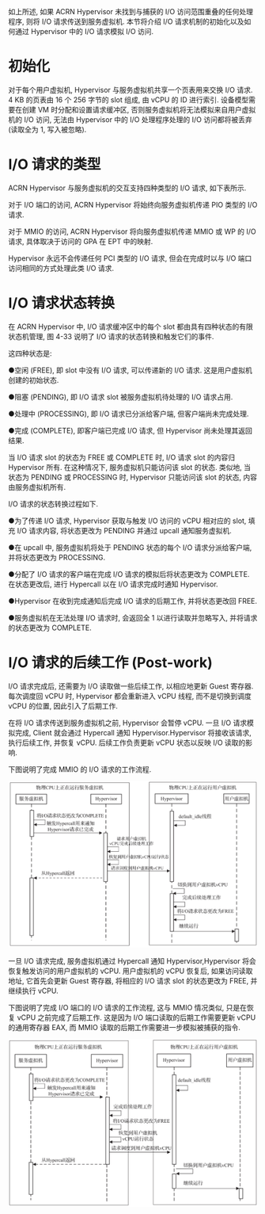 如上所述, 如果 ACRN Hypervisor 未找到与捕获的 I/O 访问范围重叠的任何处理程序, 则将 I/O 请求传送到服务虚拟机. 本节将介绍 I/O 请求机制的初始化以及如何通过 Hypervisor 中的 I/O 请求模拟 I/O 访问.

# 初始化

对于每个用户虚拟机, Hypervisor 与服务虚拟机共享一个页表用来交换 I/O 请求. 4 KB 的页表由 16 个 256 字节的 slot 组成, 由 vCPU 的 ID 进行索引. 设备模型需要在创建 VM 时分配和设置请求缓冲区, 否则服务虚拟机将无法模拟来自用户虚拟机的 I/O 访问, 无法由 Hypervisor 中的 I/O 处理程序处理的 I/O 访问都将被丢弃 (读取全为 1, 写入被忽略)​.

# I/O 请求的类型

ACRN Hypervisor 与服务虚拟机的交互支持四种类型的 I/O 请求, 如下表所示.



对于 I/O 端口的访问, ACRN Hypervisor 将始终向服务虚拟机传递 PIO 类型的 I/O 请求.

对于 MMIO 的访问, ACRN Hypervisor 将向服务虚拟机传递 MMIO 或 WP 的 I/O 请求, 具体取决于访问的 GPA 在 EPT 中的映射.

Hypervisor 永远不会传递任何 PCI 类型的 I/O 请求, 但会在完成时以与 I/O 端口访问相同的方式处理此类 I/O 请求.

# I/O 请求状态转换

在 ACRN Hypervisor 中, I/O 请求缓冲区中的每个 slot 都由具有四种状态的有限状态机管理, 图 4-33 说明了 I/O 请求的状态转换和触发它们的事件.



这四种状态是:

●空闲 (FREE), 即 slot 中没有 I/O 请求, 可以传递新的 I/O 请求. 这是用户虚拟机创建的初始状态.

●阻塞 (PENDING), 即 I/O 请求 slot 被服务虚拟机待处理的 I/O 请求占用.

●处理中 (PROCESSING), 即 I/O 请求已分派给客户端, 但客户端尚未完成处理.

●完成 (COMPLETE), 即客户端已完成 I/O 请求, 但 Hypervisor 尚未处理其返回结果.

当 I/O 请求 slot 的状态为 FREE 或 COMPLETE 时, I/O 请求 slot 的内容归 Hypervisor 所有. 在这种情况下, 服务虚拟机只能访问该 slot 的状态. 类似地, 当状态为 PENDING 或 PROCESSING 时, Hypervisor 只能访问该 slot 的状态, 内容由服务虚拟机所有.

I/O 请求的状态转换过程如下.

●为了传递 I/O 请求, Hypervisor 获取与触发 I/O 访问的 vCPU 相对应的 slot, 填充 I/O 请求内容, 将状态更改为 PENDING 并通过 upcall 通知服务虚拟机.

●在 upcall 中, 服务虚拟机将处于 PENDING 状态的每个 I/O 请求分派给客户端, 并将状态更改为 PROCESSING.

●分配了 I/O 请求的客户端在完成 I/O 请求的模拟后将状态更改为 COMPLETE. 在状态更改后, 进行 Hypercall 以在 I/O 请求完成时通知 Hypervisor.

●Hypervisor 在收到完成通知后完成 I/O 请求的后期工作, 并将状态更改回 FREE.

●服务虚拟机在无法处理 I/O 请求时, 会返回全 1 以进行读取并忽略写入, 并将请求的状态更改为 COMPLETE.

# I/O 请求的后续工作 (Post-work)

I/O 请求完成后, 还需要为 I/O 读取做一些后续工作, 以相应地更新 Guest 寄存器. 每次调度回 vCPU 时, Hypervisor 都会重新进入 vCPU 线程, 而不是切换到调度 vCPU 的位置, 因此引入了后期工作.

在将 I/O 请求传送到服务虚拟机之前, Hypervisor 会暂停 vCPU. 一旦 I/O 请求模拟完成, Client 就会通过 Hypercall 通知 Hypervisor.Hypervisor 将接收该请求, 执行后续工作, 并恢复 vCPU. 后续工作负责更新 vCPU 状态以反映 I/O 读取的影响.

下图说明了完成 MMIO 的 I/O 请求的工作流程.

![2024-10-23-21-42-11.png](./images/2024-10-23-21-42-11.png)

一旦 I/O 请求完成, 服务虚拟机通过 Hypercall 通知 Hypervisor,Hypervisor 将会恢复触发访问的用户虚拟机的 vCPU. 用户虚拟机的 vCPU 恢复后, 如果访问读取地址, 它首先会更新 Guest 寄存器, 将相应的 I/O 请求 slot 的状态更改为 FREE, 并继续执行 vCPU.

下图说明了完成 I/O 端口的 I/O 请求的工作流程, 这与 MMIO 情况类似, 只是在恢复 vCPU 之前完成了后期工作. 这是因为 I/O 端口读取的后期工作需要更新 vCPU 的通用寄存器 EAX, 而 MMIO 读取的后期工作需要进一步模拟被捕获的指令.

![2024-10-23-21-42-21.png](./images/2024-10-23-21-42-21.png)


